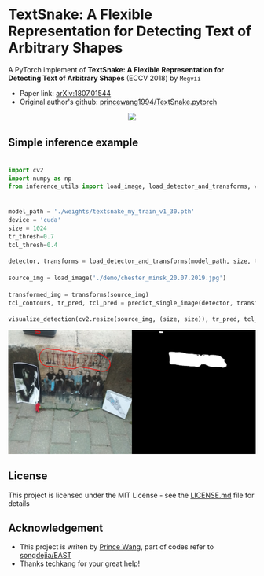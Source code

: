 # TextSnake: A Flexible Representation for Detecting Text of Arbitrary Shapes

A PyTorch implement of **TextSnake: A Flexible Representation for Detecting Text of Arbitrary Shapes** (ECCV 2018) by `Megvii`

- Paper link: [arXiv:1807.01544](https://arxiv.org/abs/1807.01544)
- Original author's github: [princewang1994/TextSnake.pytorch](https://github.com/princewang1994/TextSnake.pytorch)

<div style="color:#0000FF" align="center">
<img src="http://princepicbed.oss-cn-beijing.aliyuncs.com/blog_20190120144708.png" width="630"/> 
</div>

## Simple inference example

```python

import cv2
import numpy as np
from inference_utils import load_image, load_detector_and_transforms, visualize_detection, predict_single_image


model_path = './weights/textsnake_my_train_v1_30.pth'
device = 'cuda'
size = 1024
tr_thresh=0.7
tcl_thresh=0.4

detector, transforms = load_detector_and_transforms(model_path, size, tr_thresh, tcl_thresh, device)

source_img = load_image('./demo/chester_minsk_20.07.2019.jpg')

transformed_img = transforms(source_img)
tcl_contours, tr_pred, tcl_pred = predict_single_image(detector, transformed_img, device)

visualize_detection(cv2.resize(source_img, (size, size)), tr_pred, tcl_pred[0], tcl_contours, tr_thresh=tr_thresh, tcl_thresh=tcl_thresh, figsize=(30,12))

```

![](demo/chester_minsk_20.07.2019_output.jpg)


## License

This project is licensed under the MIT License - see the [LICENSE.md](LICENSE.md) file for details

## Acknowledgement

* This project is writen by [Prince Wang](https://github.com/princewang1994), part of codes refer to [songdejia/EAST](https://github.com/songdejia/EAST)
* Thanks [techkang](https://github.com/techkang) for your great help!
